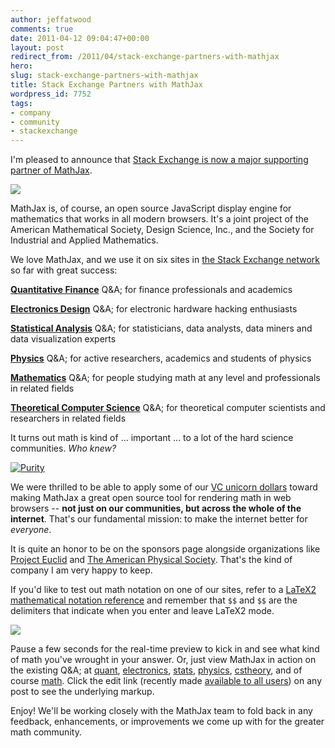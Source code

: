 ```yaml
---
author: jeffatwood
comments: true
date: 2011-04-12 09:04:47+00:00
layout: post
redirect_from: /2011/04/stack-exchange-partners-with-mathjax
hero: 
slug: stack-exchange-partners-with-mathjax
title: Stack Exchange Partners with MathJax
wordpress_id: 7752
tags:
- company
- community
- stackexchange
---
```


I'm pleased to announce that [Stack Exchange is now a major supporting partner of MathJax](http://www.mathjax.org/sponsors/).

[![](https://i.stack.imgur.com/cgNag.png)](http://www.mathjax.org)

MathJax is, of course, an open source JavaScript display engine for mathematics that works in all modern browsers. It's a joint project of the American Mathematical Society, Design Science, Inc., and the Society for Industrial and Applied Mathematics.

We love MathJax, and we use it on six sites in [the Stack Exchange network](http://stackexchange.com/sites) so far with great success:



>
**[Quantitative Finance](http://quant.stackexchange.com/)**
Q&A; for finance professionals and academics

>
**[Electronics Design](http://electronics.stackexchange.com/)**
Q&A; for electronic hardware hacking enthusiasts

>
**[Statistical Analysis](http://stats.stackexchange.com/)**
Q&A; for statisticians, data analysts, data miners and data visualization experts

>
**[Physics](http://physics.stackexchange.com/)**
Q&A; for active researchers, academics and students of physics

>
**[Mathematics](http://math.stackexchange.com/)**
Q&A; for people studying math at any level and professionals in related fields

>
**[Theoretical Computer Science](http://cstheory.stackexchange.com/)**
Q&A; for theoretical computer scientists and researchers in related fields




It turns out math is kind of ... important ... to a lot of the hard science communities. _Who knew?_

[![Purity](https://i.stack.imgur.com/m09Pt.png)](http://xkcd.com/435/)

We were thrilled to be able to apply some of our [VC unicorn dollars](http://blog.stackoverflow.com/2011/03/a-new-name-for-stack-overflow-with-surprise-ending/) toward making MathJax a great open source tool for rendering math in web browsers -- **not just on our communities, but across the whole of the internet**. That's our fundamental mission: to make the internet better for _everyone_.

It is quite an honor to be on the sponsors page alongside organizations like [Project Euclid](http://projecteuclid.org) and [The American Physical Society](http://www.aps.org/). That's the kind of company I am very happy to keep. 

If you'd like to test out math notation on one of our sites, refer to a [LaTeX2 mathematical notation reference](http://www.math.harvard.edu/texman/) and remember that `$$` and `$$` are the delimiters that indicate when you enter and leave LaTeX2 mode.

![](/images/wordpress/mathjax-math-stackexchange-preview.png)

Pause a few seconds for the real-time preview to kick in and see what kind of math you've wrought in your answer. Or, just view MathJax in action on the existing Q&A; at [quant](http://quant.stackexchange.com/), [electronics](http://electronics.stackexchange.com/), [stats](http://stats.stackexchange.com/),  [physics](http://physics.stackexchange.com/), [cstheory](http://cstheory.stackexchange.com/), and of course [math](http://math.stackexchange.com/). Click the edit link (recently made [available to all users](http://blog.stackoverflow.com/2011/02/suggested-edits-and-edit-review/)) on any post to see the underlying markup.

Enjoy! We'll be working closely with the MathJax team to fold back in any feedback, enhancements, or improvements we come up with for the greater math community.
